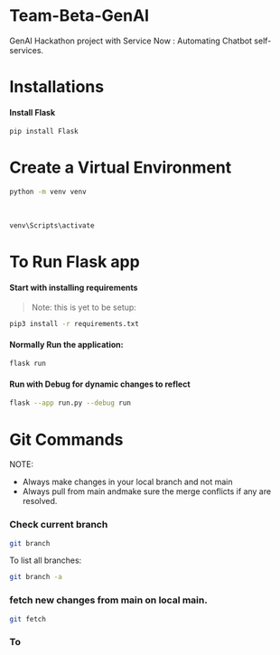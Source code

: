 # Team-Beta-GenAI
GenAI Hackathon project with Service Now : Automating Chatbot self-services.

# Installations
#### Install Flask

```bash
pip install Flask
``` 

# Create a Virtual Environment
```bash
python -m venv venv
``` 
<br>
 
```bash 
venv\Scripts\activate
```

# To Run Flask app
#### Start with installing requirements <br>
> Note: this is yet to be setup: 

```bash
pip3 install -r requirements.txt
```

#### Normally Run the application: 
```bash 
flask run 
```
#### Run with Debug for dynamic changes to reflect
```bash
flask --app run.py --debug run 
```

# Git Commands
NOTE:
- Always make changes in your local branch and not main
- Always pull from main andmake sure the merge conflicts if any are resolved. 

### Check current branch
```bash
git branch
```
To list all branches: 
```bash
git branch -a
```

### fetch new changes from main on local main.

```bash
git fetch
```

### To 